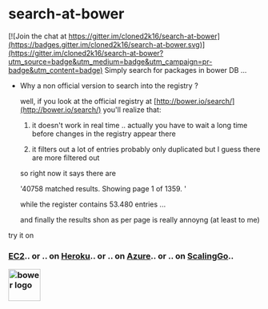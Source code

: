# search-at-bower

[![Join the chat at https://gitter.im/cloned2k16/search-at-bower](https://badges.gitter.im/cloned2k16/search-at-bower.svg)](https://gitter.im/cloned2k16/search-at-bower?utm_source=badge&utm_medium=badge&utm_campaign=pr-badge&utm_content=badge)
Simply search for packages in bower DB ...

* Why a non official version to search into the registry ?

  well, if you look at the official registry at [http://bower.io/search/](http://bower.io/search/)
  you'll realize that:
  
  1) it doesn't work in real time .. actually you have to wait a long time before changes in the registry appear there
  
  2) it filters out a lot of entries probably only duplicated but I guess there are more filtered out
  
  so right now it says there are 
  
  '40758 matched results. Showing page 1 of 1359. '
  
  while the register contains 53.480 entries ...
  
  and finally the results shon as per page is really annoyng (at least to me)
  

try it on <h3> [EC2](http://www.aws0me.tk/search/).. or .. on [Heroku](https://bower-search.herokuapp.com/search/).. or .. on [Azure](http://bower-search.azurewebsites.net/search/).. or .. on [ScalingGo](https://bower-search.scalingo.io/search/)..

<A href="http://bower.io/" ><IMG src="http://bower.io/img/bower-logo.png" alt="bower logo" width=64></A>
